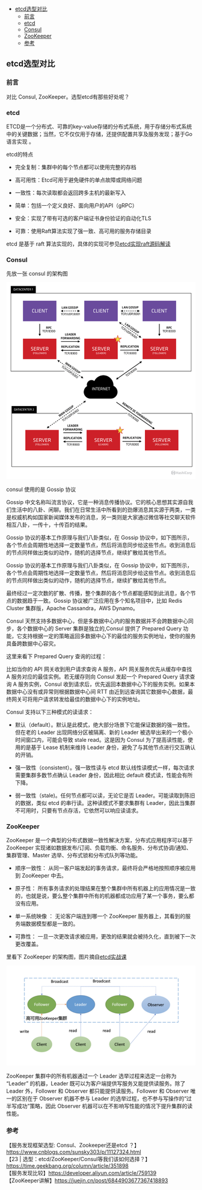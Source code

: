 <!-- START doctoc generated TOC please keep comment here to allow auto update -->
<!-- DON'T EDIT THIS SECTION, INSTEAD RE-RUN doctoc TO UPDATE -->

- [etcd选型对比](#etcd%E9%80%89%E5%9E%8B%E5%AF%B9%E6%AF%94)
  - [前言](#%E5%89%8D%E8%A8%80)
  - [etcd](#etcd)
  - [Consul](#consul)
  - [ZooKeeper](#zookeeper)
  - [参考](#%E5%8F%82%E8%80%83)

<!-- END doctoc generated TOC please keep comment here to allow auto update -->

## etcd选型对比

### 前言

对比 Consul, ZooKeeper。选型etcd有那些好处呢？  

### etcd

ETCD是一个分布式、可靠的key-value存储的分布式系统，用于存储分布式系统中的关键数据；当然，它不仅仅用于存储，还提供配置共享及服务发现；基于Go语言实现 。  

etcd的特点  

- 完全复制：集群中的每个节点都可以使用完整的存档  

- 高可用性：Etcd可用于避免硬件的单点故障或网络问题  

- 一致性：每次读取都会返回跨多主机的最新写入  

- 简单：包括一个定义良好、面向用户的API（gRPC）   

- 安全：实现了带有可选的客户端证书身份验证的自动化TLS  

- 可靠：使用Raft算法实现了强一致、高可用的服务存储目录  

etcd 是基于 raft 算法实现的，具体的实现可参见[etcd实现raft源码解读](https://www.cnblogs.com/ricklz/p/15155095.html)

### Consul

先放一张 consul 的架构图  

<img src="/img/etcd-consul.webp" alt="etcd" align=center/>

consul 使用的是 Gossip 协议  

Gossip 中文名称叫流言协议，它是一种消息传播协议。它的核心思想其实源自我们生活中的八卦、闲聊。我们在日常生活中所看到的劲爆消息其实源于两类，一类是权威机构如国家新闻媒体发布的消息，另一类则是大家通过微信等社交聊天软件相互八卦，一传十，十传百的结果。   

Gossip 协议的基本工作原理与我们八卦类似，在 Gossip 协议中，如下图所示，各个节点会周期性地选择一定数量节点，然后将消息同步给这些节点。收到消息后的节点同样做出类似的动作，随机的选择节点，继续扩散给其他节点。  

Gossip 协议的基本工作原理与我们八卦类似，在 Gossip 协议中，如下图所示，各个节点会周期性地选择一定数量节点，然后将消息同步给这些节点。收到消息后的节点同样做出类似的动作，随机的选择节点，继续扩散给其他节点。  

最终经过一定次数的扩散、传播，整个集群的各个节点都能感知到此消息，各个节点的数据趋于一致。Gossip 协议被广泛应用在多个知名项目中，比如 Redis Cluster 集群版，Apache Cassandra，AWS Dynamo。  

Consul 天然支持多数据中心，但是多数据中心内的服务数据并不会跨数据中心同步，各个数据中心的 Server 集群是独立的,Consul 提供了 Prepared Query 功能，它支持根据一定的策略返回多数据中心下的最佳的服务实例地址，使你的服务具备跨数据中心容灾。   

这里来看下 Prepared Query 查询的过程：  

比如当你的 API 网关收到用户请求查询 A 服务，API 网关服务优先从缓存中查找 A 服务对应的最佳实例。若无缓存则向 Consul 发起一个 Prepared Query 请求查询 A 服务实例，Consul 收到请求后，优先返回本数据中心下的服务实例。如果本数据中心没有或异常则根据数据中心间 RTT 由近到远查询其它数据中心数据，最终网关可将用户请求转发给最佳的数据中心下的实例地址。  

Consul 支持以下三种模式的读请求：  

- 默认（default）。默认是此模式，绝大部分场景下它能保证数据的强一致性。但在老的 Leader 出现网络分区被隔离、新的 Leader 被选举出来的一个极小时间窗口内，可能会导致 stale read。这是因为 Consul 为了提高读性能，使用的是基于 Lease 机制来维持 Leader 身份，避免了与其他节点进行交互确认的开销。  

- 强一致性（consistent）。强一致性读与 etcd 默认线性读模式一样，每次请求需要集群多数节点确认 Leader 身份，因此相比 default 模式读，性能会有所下降。  

- 弱一致性（stale)。任何节点都可以读，无论它是否 Leader。可能读取到陈旧的数据，类似 etcd 的串行读。这种读模式不要求集群有 Leader，因此当集群不可用时，只要有节点存活，它依然可以响应读请求。  

### ZooKeeper

ZooKeeper 是一个典型的分布式数据一致性解决方案，分布式应用程序可以基于 ZooKeeper 实现诸如数据发布/订阅、负载均衡、命名服务、分布式协调/通知、集群管理、Master 选举、分布式锁和分布式队列等功能。  

- 顺序一致性： 从同一客户端发起的事务请求，最终将会严格地按照顺序被应用到 ZooKeeper 中去。

- 原子性： 所有事务请求的处理结果在整个集群中所有机器上的应用情况是一致的，也就是说，要么整个集群中所有的机器都成功应用了某一个事务，要么都没有应用。

- 单一系统映像 ： 无论客户端连到哪一个 ZooKeeper 服务器上，其看到的服务端数据模型都是一致的。

- 可靠性： 一旦一次更改请求被应用，更改的结果就会被持久化，直到被下一次更改覆盖。

里看下 ZooKeeper 的架构图，图片摘自[etcd实战课](https://time.geekbang.org/column/article/351898)  

<img src="/img/zookeeper.webp" alt="etcd" align=center/>  

ZooKeeper 集群中的所有机器通过一个 Leader 选举过程来选定一台称为 “Leader” 的机器，Leader 既可以为客户端提供写服务又能提供读服务。除了 Leader 外，Follower 和 Observer 都只能提供读服务。Follower 和 Observer 唯一的区别在于 Observer 机器不参与 Leader 的选举过程，也不参与写操作的“过半写成功”策略，因此 Observer 机器可以在不影响写性能的情况下提升集群的读性能。  


### 参考 

【服务发现框架选型: Consul、Zookeeper还是etcd ？】https://www.cnblogs.com/sunsky303/p/11127324.html    
【23 | 选型：etcd/ZooKeeper/Consul等我们该如何选择？】https://time.geekbang.org/column/article/351898  
【服务发现比较】https://developer.aliyun.com/article/759139  
【ZooKeeper讲解】https://juejin.cn/post/6844903677367418893  
